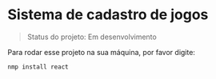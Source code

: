 # Sistema de cadastro de jogos

> Status do projeto: Em desenvolvimento

Para rodar esse projeto na sua máquina, por favor digite:

```
nmp install react

```
